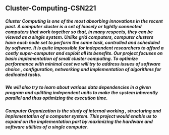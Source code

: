 ## Cluster-Computing-CSN221
##### **Cluster Computing** is one of the most absorbing innovations in the recent past. A computer cluster is a set of loosely or tightly connected computers that work together so that, in many respects, they can be viewed as a single system. Unlike grid computers, computer clusters have each node set to perform the same task, controlled and scheduled by software. It is quite impossible for independent researchers to afford a costly super-computer and exploit all its benefits. Our project focuses on basic implementation of small cluster computing. To optimize performance with minimal cost we will try to address issues of software choice , configuration, networking and implementation of algorithms for dedicated tasks.
##### We will also try to learn about various data dependencies in a given program and splitting independent units to make the system inherently parallel and thus optimizing the execution time.
##### **Computer Organization** is the study of internal working , structuring and implementation of a computer system. This project would enable us to expand on the implementation part by maximizing the hardware and software utilities of a single computer.
